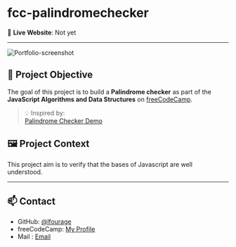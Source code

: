# fcc-palindromechecker

🔗 **Live Website**: Not yet

---
![Portfolio-screenshot](https://github.com/user-attachments/assets/b563bbcc-5d77-4009-8cd5-48f1fd9114b4)

## 🎯 Project Objective

The goal of this project is to build a **Palindrome checker** as part of the **JavaScript Algorithms and Data Structures** on [freeCodeCamp](https://www.freecodecamp.org/).

> 💡 Inspired by:  
[Palindrome Checker Demo]([https://palindrome-checker.freecodecamp.rocks/])

## 🖼️ Project Context

This project aim is to verify that the bases of Javascript are well understood.

---

## 📫 Contact

- GitHub: [@lfourage](https://github.com/lfourage)  
- freeCodeCamp: [My Profile](https://www.freecodecamp.org/lfourage)
- Mail : [Email](ludogriph@gmail.com)
